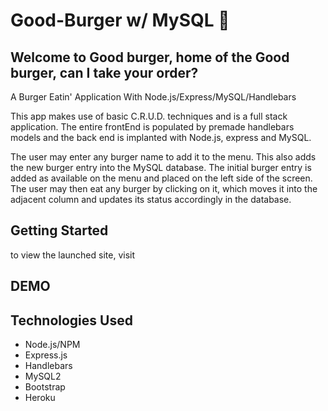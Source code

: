 # Good-Burger w/ MySQL :hamburger:

## Welcome to Good burger, home of the Good burger, can I take your order? 

A Burger Eatin' Application With Node.js/Express/MySQL/Handlebars

This app makes use of basic C.R.U.D. techniques and is a full stack application. The entire frontEnd is populated by premade handlebars models and the back end is implanted with Node.js, express and MySQL. 

The user may enter any burger name to add it to the menu. This also adds the new burger entry into the MySQL database. The initial burger entry is added as available on the menu and placed on the left side of the screen. The user may then eat any burger by clicking on it, which moves it into the adjacent column and updates its status accordingly in the database.


## Getting Started 

to view the launched site, visit 

## DEMO


## Technologies Used

* Node.js/NPM 
* Express.js 
* Handlebars
* MySQL2
* Bootstrap 
* Heroku


